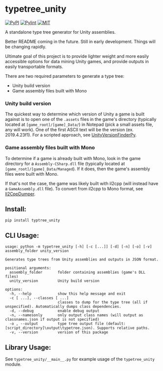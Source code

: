 # typetree_unity
[![PyPI](https://img.shields.io/pypi/v/typetree-unity)](https://pypi.org/project/typetree-unity/)
[![Pylint](https://github.com/jrobinson3k1/typetree_unity/actions/workflows/pylint.yml/badge.svg)](https://github.com/jrobinson3k1/typetree_unity/actions/workflows/pylint.yml)
[![MIT](https://img.shields.io/pypi/l/UnityPy.svg)](https://github.com/jrobinson3k1/typetree_unity/blob/master/LICENSE)

A standalone type tree generator for Unity assemblies.

Better README coming in the future. Still in early development. Things will be changing rapidly.

Ultimate goal of this project is to provide lighter weight and more easily accessible options for data mining Unity games, and provide outputs in easily transportable formats.

There are two required parameters to generate a type tree:
- Unity build version
- Game assembly files built with Mono

### Unity build version
The quickest way to determine which version of Unity a game is built against is to open one of the `.assets` files in the game's directory (typically located at `[game_root]/[game]_Data/`) in Notepad (pick a small assets file, any will work). One of the first ASCII text will be the version (ex. 2019.4.23f1). For a scripted approach, see [UnityVersionFinderPy](https://github.com/jrobinson3k1/UnityVersionFinderPy).

### Game assembly files built with Mono
To determine if a game is already built with Mono, look in the game directory for a `Assembly-CSharp.dll` file (typically located at `[game_root]/[game]_Data/Managed`). If it does, then the game's assembly files were built with Mono.

If that's not the case, the game was likely built with il2cpp (will instead have a `GameAssembly.dll` file). To convert from il2cpp to Mono format, see [Il2CppDumper](https://github.com/Perfare/Il2CppDumper).

## Install:
`pip install typtree_unity`

## CLI Usage:
```
usage: python -m typetree_unity [-h] [-c [...]] [-d] [-n] [-o] [-v] assembly_folder unity_version

Generates type trees from Unity assemblies and outputs in JSON format.

positional arguments:
  assembly_folder       folder containing assemblies (game's DLL files)
  unity_version         Unity build version

options:
  -h, --help            show this help message and exit
  -c [ ...], --classes [ ...]
                        classes to dump for the type tree (all if unspecified). Automatically dumps class dependencies.
  -d, --debug           enable debug output
  -n, --namesonly       only output class names (will output as classnames.json if output is not specified)
  -o , --output         type tree output file (default: [script_directory]\output\typetree.json). Supports relative paths.
  -v, --version         version of this package
```

## Library Usage:
See `typetree_unity/__main__.py` for example usage of the `typetree_unity` module.
